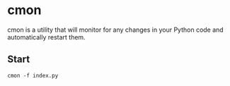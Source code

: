 # cmon

cmon is a utility that will monitor for any changes in your Python code and automatically restart them.

## Start
```
cmon -f index.py
```